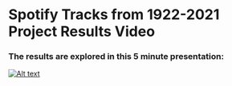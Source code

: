 # Spotify Tracks from 1922-2021 Project Results Video
### The results are explored in this 5 minute presentation:
[![Alt text](https://img.youtube.com/vi/0tOH2NeJ9sA/0.jpg)](https://www.youtube.com/watch?v=0tOH2NeJ9sA)
